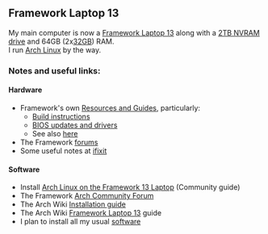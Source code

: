 ## Framework Laptop 13
My main computer is now a [Framework Laptop 13](https://frame.work/gb/en/laptop13) along with a [2TB NVRAM drive](https://www.amazon.co.uk/dp/B0B7CMZ3QH?ref=ppx_yo2ov_dt_b_fed_asin_title&th=1) and 64GB (2x[32GB](https://www.amazon.co.uk/dp/B0BLTDTD86?ref=ppx_yo2ov_dt_b_fed_asin_title)) RAM.  
I run [Arch Linux](../arch_linux/README.md) by the way.

### Notes and useful links:

#### Hardware
- Framework's own [Resources and Guides](https://frame.work/gb/en/laptop13?tab=resources-and-guides), particularly:
  - [Build instructions](https://guides.frame.work/Guide/Framework+Laptop+13+(AMD+Ryzen%E2%84%A2+7040+Series)+DIY+Edition+Quick+Start+Guide/211?lang=en&_gl=1*1vkstj3*sg_ga4w_production_ga*MTA5Mjg1MTkwMC4xNzI1MzU4MjQx*sg_ga4w_production_ga_PYG8X65YJJ*MTc0MTYwMTA4Ni41LjEuMTc0MTYwMjUxNy41Mi4wLjA.)
  - [BIOS updates and drivers](https://knowledgebase.frame.work/en_us/bios-and-drivers-downloads-rJ3PaCexh?_gl=1*1k3oobn*sg_ga4w_production_ga*MTA5Mjg1MTkwMC4xNzI1MzU4MjQx*sg_ga4w_production_ga_PYG8X65YJJ*MTc0MTYwMTA4Ni41LjEuMTc0MTYwMjUxNy41Mi4wLjA.)
  - See also [here](https://knowledgebase.frame.work/en_us/framework-laptop-13-bios-and-driver-releases-amd-ryzen-7040-series-r1rXGVL16)
- The Framework [forums](https://community.frame.work/)
- Some useful notes at [ifixit](https://www.ifixit.com/Device/Framework_Laptop)

#### Software

- Install [Arch Linux on the Framework 13 Laptop](https://guides.frame.work/Guide/Arch+Linux+on+the+Framework+Laptop+13/398?lang=en) (Community guide)
- The Framework [Arch Community Forum](https://community.frame.work/t/arch-linux-on-the-framework-laptop-13/3843)
- The Arch Wiki [Installation guide](https://wiki.archlinux.org/title/Installation_guide)
- The Arch Wiki [Framework Laptop 13](https://wiki.archlinux.org/title/Framework_Laptop_13) guide
- I plan to install all my usual [software](./software.md)
